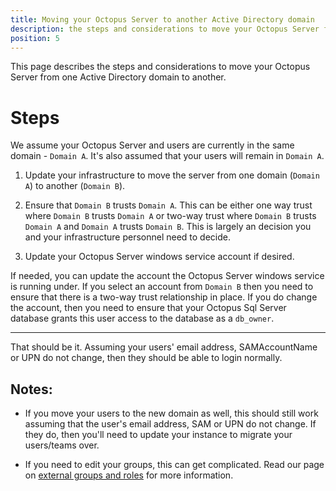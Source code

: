 ```yaml
---
title: Moving your Octopus Server to another Active Directory domain
description: the steps and considerations to move your Octopus Server from one Active Directory domain to another. 
position: 5
---
```


This page describes the steps and considerations to move your Octopus Server from one Active Directory domain to another.  

# Steps

We assume your Octopus Server and users are currently in the same domain - `Domain A`.  It's also assumed that your users will remain in `Domain A`.

1.  Update your infrastructure to move the server from one domain (`Domain A`) to another (`Domain B`).

2.  Ensure that `Domain B` trusts `Domain A`.  This can be either one way trust where `Domain B` trusts `Domain A` or two-way trust where `Domain B` trusts `Domain A` and `Domain A` trusts `Domain B`.  This is largely an decision you and your infrastructure personnel need to decide.  

3.  Update your Octopus Server windows service account if desired.

If needed, you can update the account the Octopus Server windows service is running under.  If you select an account from `Domain B` then you need to ensure that there is a two-way trust relationship in place.  If you do change the account, then you need to ensure that your Octopus Sql Server database grants this user access to the database as a `db_owner`.

---

That should be it.  Assuming your users' email address, SAMAccountName or UPN do not change, then they should be able to login normally.

## Notes: 

* If you move your users to the new domain as well, this should still work assuming that the user's email address, SAM or UPN do not change.  If they do, then you'll need to update your instance to migrate your users/teams over.

* If you need to edit your groups, this can get complicated.  Read our page on [external groups and roles](docs/administration/managing-users-and-teams/external-groups-and-roles.md) for more information.